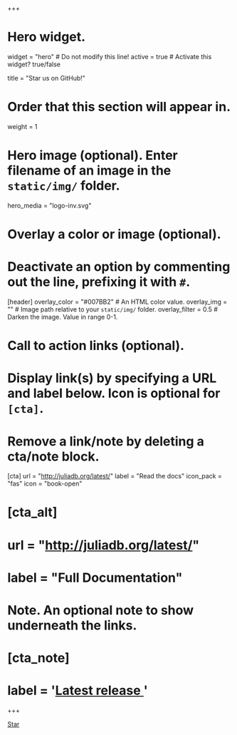 +++
# Hero widget.
widget = "hero"  # Do not modify this line!
active = true  # Activate this widget? true/false

title = "Star us on GitHub!"

# Order that this section will appear in.
weight = 1

# Hero image (optional). Enter filename of an image in the `static/img/` folder.
hero_media = "logo-inv.svg"

# Overlay a color or image (optional).
#   Deactivate an option by commenting out the line, prefixing it with `#`.
[header]
  overlay_color = "#007BB2"  # An HTML color value.
  overlay_img = ""  # Image path relative to your `static/img/` folder.
  overlay_filter = 0.5  # Darken the image. Value in range 0-1.

# Call to action links (optional).
#   Display link(s) by specifying a URL and label below. Icon is optional for `[cta]`.
#   Remove a link/note by deleting a cta/note block.
[cta]
  url = "http://juliadb.org/latest/"
  label = "Read the docs"
  icon_pack = "fas"
  icon = "book-open"
  
# [cta_alt]
#   url = "http://juliadb.org/latest/"
#   label = "Full Documentation"

# Note. An optional note to show underneath the links.
# [cta_note]
#  label = '<a id="academic-release" href="https://sourcethemes.com/academic/updates" data-repo="gcushen/hugo-academic">Latest release <!-- V --></a>'
+++

<span style="text-shadow: none;"><a class="github-button" href="https://github.com/JuliaComputing/JuliaDB.jl" data-icon="octicon-star" data-size="large" data-show-count="true" aria-label="Star this on GitHub">Star</a><script async defer src="https://buttons.github.io/buttons.js"></script></span>

